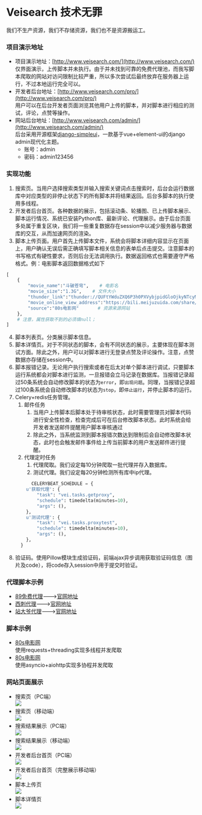 # Veisearch 技术无罪
我们不生产资源，我们不存储资源，我们也不是资源搬运工。

### 项目演示地址
+ 项目演示地址：[http://www.veisearch.com/](http://www.veisearch.com/)  
仅界面演示，上传脚本并未执行。由于并未找到可靠的免费代理池，而我写脚本爬取的网站对访问限制比较严重，所以多次尝试后最终放弃在服务器上运行，不过本地运行完全可以。
+ 开发者后台地址：[http://www.veisearch.com/pro/](http://www.veisearch.com/pro/)  
用户可以在后台开发者页面浏览其他用户上传的脚本，并对脚本进行相应的测试，评论，点赞等操作。
+ 网站后台地址：[http://www.veisearch.com/admin/](http://www.veisearch.com/admin/)  
后台采用开源框架[django-simpleui](https://github.com/newpanjing/simpleui)，一款基于vue+element-ui的django admin现代化主题。
  - 账号：admin
  - 密码：admin123456  
### 实现功能
1. 搜索页。当用户选择搜索类型并输入搜索关键词点击搜索时，后台会运行数据库中对应类型的非停止状态下的所有脚本并将结果返回。后台多脚本的执行使用多线程。
2. 开发者后台首页。各种数据的展示，包括滚动条、轮播图、已上传脚本展示、脚本运行情况、系统已安装Python库、最新评论、代理展示。由于后台页面多处属于重复区块，我们将一些重复数据存在session中以减少服务器与数据库的交互，从而加速网页的渲染。
3. 脚本上传页面。用户首先上传脚本文件，系统会将脚本详细内容显示在页面上，用户确认无误后需正确填写脚本相关信息的表单后点击提交。注意脚本的书写格式有硬性要求，否则后台无法调用执行。数据返回格式也需要遵守严格格式。例：电影脚本返回数据格式如下  
```python
[
	{
		"movie_name":"斗破苍穹",    # 电影名
		"movie_size":"1.3G",    # 文件大小
		"thunder_link":"thunder://QUFtYWduZXQ6P3h0PXVybjpidGloOjkyNTcyMDYzNjI4NUVCODBEMUFFMTc1OEM0NzMwQTI0MTIzQTlFOEFaWg==",     # 迅雷链接
		"movie_online_view_address":"https://bili.meijuzuida.com/share/8a27c2ddc3d3fe74aa037f4b7d262e34"    # 在线观看地址
		"source":"80s电影网"       # 资源来源网站
	},
	# 注意，属性获取不到的必须填null；
]
```
4. 脚本列表页。分类展示脚本信息。
5. 脚本详情页。对于不同状态的脚本，会有不同状态的展示，主要体现在脚本测试方面。除此之外，用户可以对脚本进行无登录点赞及评论操作。注意，点赞数据亦存储在session中。
6. 脚本报错记录。无论用户执行搜索或者在后太对单个脚本进行调试，只要脚本运行系统都会对脚本进行监测，一旦报错会立马记录在数据库。当报错记录超过50条系统会自动修改脚本的状态为`error`，即`出现问题`。同理，当报错记录超过100条系统会自动修改脚本的状态为`stop`，即`停止运行`，并停止脚本的运行。
7. Celery+redis任务管理。  
    1. 邮件任务
        1. 当用户上传脚本后脚本处于待审核状态，此时需要管理员对脚本代码进行安全性检查，检查完成后可在后台修改脚本状态。此时系统会给开发者发送邮件提醒用户脚本审核通过
        2. 除此之外，当系统监测到脚本报错次数达到限制后会自动修改脚本状态，此时也会触发邮件事件给上传当前脚本的用户发送邮件进行提醒。 
    2. 代理定时任务
        1. 代理爬取。我们设定每10分钟爬取一批代理并存入数据库。
        2. 测试代理。我们设定每20分钟检测所有库中ip代理。
    ```python
          CELERYBEAT_SCHEDULE = {
        u'获取代理': {
            "task": "vei.tasks.getproxy",
            "schedule": timedelta(minutes=10),
            "args": (),
        },
        u'测试代理': {
            "task": "vei.tasks.proxytest",
            "schedule": timedelta(minutes=10),
            "args": (),
        },
      }
    ```
8. 验证码。使用Pillow模块生成验证码，前端ajax异步调用获取验证码信息（图片及code），将code存入session中用于提交时验证。
### 代理脚本示例
+ [89免费代理](https://github.com/Weibw162/Veisearch/blob/master/proxy_spider/proxy_89ip.py)--->[官网地址](http://www.89ip.cn/)
+ [西刺代理](https://github.com/Weibw162/Veisearch/blob/master/proxy_spider/proxy_xici.py)--->[官网地址](https://www.xicidaili.com/)
+ [站大爷代理](https://github.com/Weibw162/Veisearch/blob/master/proxy_spider/proxy_zdy.py)--->[官网地址](http://ip.zdaye.com/)
### 脚本示例
+ [80s电影网](https://github.com/Weibw162/Veisearch/blob/master/media/spider_files/Spider_80s.py)  
使用requests+threading实现多线程并发爬取
+ [80s电影网](https://github.com/Weibw162/Veisearch/blob/master/media/spider_files/Spider_80s_t.py)  
使用asyncio+aiohttp实现多协程并发爬取

### 网站页面展示
+ 搜索页（PC端）  
![](https://github.com/Weibw162/Veisearch/blob/master/readmeimg/index_pc.PNG)
+ 搜索页（移动端）  
![](https://github.com/Weibw162/Veisearch/blob/master/readmeimg/index_m.PNG)
+ 搜索结果展示（PC端）  
![](https://github.com/Weibw162/Veisearch/blob/master/readmeimg/result_pc.PNG)
+ 搜索结果展示（移动端）  
![](https://github.com/Weibw162/Veisearch/blob/master/readmeimg/result_m.PNG)
+ 开发者后台首页（PC端）  
![](https://github.com/Weibw162/Veisearch/blob/master/readmeimg/pro_pc.PNG)
+ 开发者后台首页（完整展示移动端）  
![](https://github.com/Weibw162/Veisearch/blob/master/readmeimg/pro_m.jpg)
+ 脚本上传页  
![](https://github.com/Weibw162/Veisearch/blob/master/readmeimg/upload.jpg)
+ 脚本详情页  
![](https://github.com/Weibw162/Veisearch/blob/master/readmeimg/detail.jpg)
